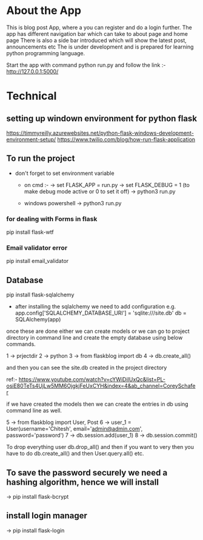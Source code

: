 
# About the App

This is blog post App, where a you can register and do a login further.
The app has different navigation bar which can take to about page and home page
There is also a side bar introduced which will show the latest post, announcements etc
The is under development and is prepared for learning python programming language.

Start the app with command python run.py and follow the link :- http://127.0.0.1:5000/


# Technical 
## setting up windown environment for python flask
https://timmyreilly.azurewebsites.net/python-flask-windows-development-environment-setup/
https://www.twilio.com/blog/how-run-flask-application

## To run the project 
- don't forget to set environment variable 
    * on cmd  :- 
        -> set FLASK_APP = run.py
        -> set FLASK_DEBUG = 1 (to make debug mode active or 0 to set it off)
        -> python3 run.py

    * windows powershell
        -> python3 run.py


### for dealing with Forms in flask
pip install flask-wtf

### Email validator error
pip install email_validator

## Database
pip install flask-sqlalchemy

- after installing the sqlalchemy we need to add configuration 
e.g. 
    app.config['SQLALCHEMY_DATABASE_URI'] = 'sqlite:///site.db'
    db = SQLAlchemy(app)

once these are done either we can create models or we can go to project directory in command line and create the empty database using below commands.

1 -> prjectdir
2 -> python
3 -> from flaskblog import db
4 -> db.create_all()

and then you can see the site.db created in the project directory

ref:- https://www.youtube.com/watch?v=cYWiDiIUxQc&list=PL-osiE80TeTs4UjLw5MM6OjgkjFeUxCYH&index=4&ab_channel=CoreySchafer

if we have created the models then we can create the entries in db using command line as well.

5 -> from flaskblog import User, Post
6 -> user_1 = User(username='Chitesh', email='admin@admin.com', password='password')
7 -> db.session.add(user_1)
8 -> db.session.commit()

To drop everything user db.drop_all()  and then if you want to very then you have to do db.create_all() and then User.query.all() etc.

## To save the password securely we need a hashing algorithm, hence we will install
-> pip install flask-bcrypt


## install login manager
-> pip install flask-login
